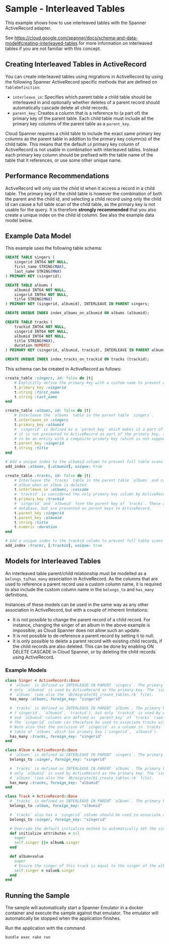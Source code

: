 # Sample - Interleaved Tables

This example shows how to use interleaved tables with the Spanner ActiveRecord adapter.

See https://cloud.google.com/spanner/docs/schema-and-data-model#creating-interleaved-tables for more information
on interleaved tables if you are not familiar with this concept.

## Creating Interleaved Tables in ActiveRecord
You can create interleaved tables using migrations in ActiveRecord by using the following Spanner ActiveRecord specific
methods that are defined on `TableDefinition`:
* `interleave_in`: Specifies which parent table a child table should be interleaved in and optionally whether
  deletes of a parent record should automatically cascade delete all child records. 
* `parent_key`: Creates a column that is a reference to (a part of) the primary key of the parent table. Each child
  table must include all the primary key columns of the parent table as a `parent_key`.

Cloud Spanner requires a child table to include the exact same primary key columns as the parent table in addition to
the primary key column(s) of the child table. This means that the default `id` primary key column of ActiveRecord is
not usable in combination with interleaved tables. Instead each primary key column should be prefixed with the table
name of the table that it references, or use some other unique name.

## Performance Recommendations
ActiveRecord will only use the child id when it access a record in a child table. The primary key of the child table is
however the combination of both the parent and the child id, and selecting a child record using only the child id can
cause a full table scan of the child table, as the primary key is not usable for the query. It is therefore
__strongly recommended__ that you also create a unique index on the child id column. See also the example data model
below.

## Example Data Model
This example uses the following table schema:

```sql
CREATE TABLE singers (
    singerid INT64 NOT NULL,
    first_name STRING(MAX),
    last_name STRING(MAX)
) PRIMARY KEY (singerid);

CREATE TABLE albums (
    albumid INT64 NOT NULL,
    singerid INT64 NOT NULL,
    title STRING(MAX)
) PRIMARY KEY (singerid, albumid), INTERLEAVE IN PARENT singers;

CREATE UNIQUE INDEX index_albums_on_albumid ON albums (albumid);

CREATE TABLE tracks (
    trackid INT64 NOT NULL,
    singerid INT64 NOT NULL,
    albumid INT64 NOT NULL,
    title STRING(MAX),
    duration NUMERIC
) PRIMARY KEY (singerid, albumid, trackid), INTERLEAVE IN PARENT albums ON DELETE CASCADE;

CREATE UNIQUE INDEX index_tracks_on_trackid ON tracks (trackid);
```

This schema can be created in ActiveRecord as follows:

```ruby
create_table :singers, id: false do |t|
    # Explicitly define the primary key with a custom name to prevent all primary key columns from being named `id`.
    t.primary_key :singerid
    t.string :first_name
    t.string :last_name
end

create_table :albums, id: false do |t|
    # Interleave the `albums` table in the parent table `singers`.
    t.interleave_in :singers
    t.primary_key :albumid
    # `singerid` is defined as a `parent_key` which makes it a part of the primary key in the table definition, but
    # it is not presented to ActiveRecord as part of the primary key, to prevent ActiveRecord from considering this
    # to be an entity with a composite primary key (which is not supported by ActiveRecord).
    t.parent_key :singerid
    t.string :title
end

# Add a unique index to the albumid column to prevent full table scans when a single album record is queried.
add_index :albums, [:albumid], unique: true

create_table :tracks, id: false do |t|
    # Interleave the `tracks` table in the parent table `albums` and cascade delete all tracks that belong to an
    # album when an album is deleted.
    t.interleave_in :albums, :cascade
    # `trackid` is considered the only primary key column by ActiveRecord.
    t.primary_key :trackid
    # `singerid` and `albumid` form the parent key of `tracks`. These are part of the primary key definition in the
    # database, but are presented as parent keys to ActiveRecord.
    t.parent_key :singerid
    t.parent_key :albumid
    t.string :title
    t.numeric :duration
end

# Add a unique index to the trackid column to prevent full table scans when a single track record is queried.
add_index :tracks, [:trackid], unique: true
```

## Models for Interleaved Tables
An interleaved table parent/child relationship must be modelled as a `belongs_to`/`has_many` association in
ActiveRecord. As the columns that are used to reference a parent record use a custom column name, it is required to also
include the custom column name in the `belongs_to` and `has_many` definitions.

Instances of these models can be used in the same way as any other association in ActiveRecord, but with a couple of
inherent limitations:
* It is not possible to change the parent record of a child record. For instance, changing the singer of an album in the
  above example is impossible, as Cloud Spanner does not allow such an update.
* It is not possible to de-reference a parent record by setting it to null.
* It is only possible to delete a parent record with existing child records, if the child records are also deleted. This
  can be done by enabling ON DELETE CASCADE in Cloud Spanner, or by deleting the child records using ActiveRecord.

### Example Models

```ruby
class Singer < ActiveRecord::Base
  # `albums` is defined as INTERLEAVE IN PARENT `singers`. The primary key of `albums` is (`singerid`, `albumid`), but
  # only `albumid` is used by ActiveRecord as the primary key. The `singerid` column is defined as a `parent_key` of
  # `albums` (see also the `db/migrate/01_create_tables.rb` file).
  has_many :albums, foreign_key: "singerid"

  # `tracks` is defined as INTERLEAVE IN PARENT `albums`. The primary key of `tracks` is
  # (`singerid`, `albumid`, `trackid`), but only `trackid` is used by ActiveRecord as the primary key. The `singerid`
  # and `albumid` columns are defined as `parent_key` of `tracks` (see also the `db/migrate/01_create_tables.rb` file).
  # The `singerid` column can therefore be used to associate tracks with a singer without the need to go through albums.
  # Note also that the inclusion of `singerid` as a column in `tracks` is required in order to make `tracks` a child
  # table of `albums` which has primary key (`singerid`, `albumid`).
  has_many :tracks, foreign_key: "singerid"
end

class Album < ActiveRecord::Base
  # `albums` is defined as INTERLEAVE IN PARENT `singers`. The primary key of `singers` is `singerid`.
  belongs_to :singer, foreign_key: "singerid"

  # `tracks` is defined as INTERLEAVE IN PARENT `albums`. The primary key of `albums` is (`singerid`, `albumid`), but
  # only `albumid` is used by ActiveRecord as the primary key. The `singerid` column is defined as a `parent_key` of
  # `albums` (see also the `db/migrate/01_create_tables.rb` file).
  has_many :tracks, foreign_key: "albumid"
end

class Track < ActiveRecord::Base
  # `tracks` is defined as INTERLEAVE IN PARENT `albums`. The primary key of `albums` is ()`singerid`, `albumid`).
  belongs_to :album, foreign_key: "albumid"

  # `tracks` also has a `singerid` column should be used to associate a Track with a Singer.
  belongs_to :singer, foreign_key: "singerid"

  # Override the default initialize method to automatically set the singer attribute when an album is given.
  def initialize attributes = nil
    super
    self.singer ||= album&.singer
  end

  def album=value
    super
    # Ensure the singer of this track is equal to the singer of the album that is set.
    self.singer = value&.singer
  end
end
```

## Running the Sample

The sample will automatically start a Spanner Emulator in a docker container and execute the sample
against that emulator. The emulator will automatically be stopped when the application finishes.

Run the application with the command

```bash
bundle exec rake run
```
